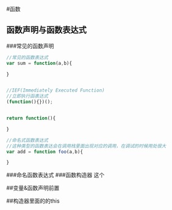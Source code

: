 #函数

## 函数声明与函数表达式

###常见的函数声明

```javascript
//常见的函数表达式
var sum = function(a,b){

}


//IEF(Immediately Executed Function)
//立即执行函表达式
(function(){})();


return function(){

}

//命名式函数表达式
//这种类型的函数表达会在调用栈里面出现对应的调用，在调试的时候用处很大
var add = function foo(a,b){

}
```


###命名函数表达式
###函数构造器
这个

##变量&函数声明前置


##构造器里面的的this

